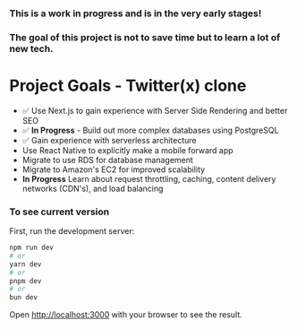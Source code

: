 ### This is a work in progress and is in the very early stages!
### The goal of this project is not to save time but to learn a lot of new tech.

# Project Goals - Twitter(x) clone
- ✅ Use Next.js to gain experience with Server Side Rendering and better SEO
- ✅ **In Progress** - Build out more complex databases using PostgreSQL
- ✅ Gain experience with serverless architecture
- Use React Native to explicitly make a mobile forward app
- Migrate to use RDS for database management
- Migrate to Amazon's EC2 for improved scalability
- **In Progress** Learn about request throttling, caching, content delivery networks (CDN's), and load balancing


### To see current version



First, run the development server:

```bash
npm run dev
# or
yarn dev
# or
pnpm dev
# or
bun dev
```

Open [http://localhost:3000](http://localhost:3000) with your browser to see the result.

